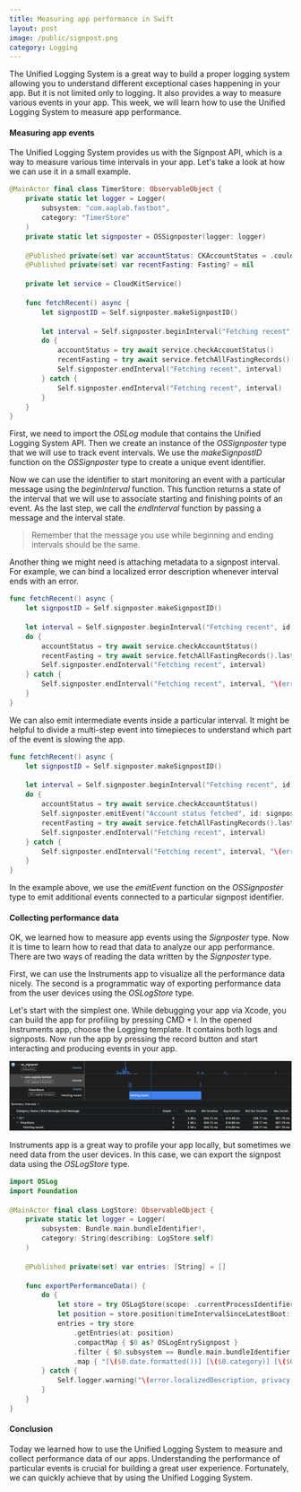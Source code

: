 ```yaml
---
title: Measuring app performance in Swift
layout: post
image: /public/signpost.png
category: Logging
---
```


The Unified Logging System is a great way to build a proper logging system allowing you to understand different exceptional cases happening in your app. But it is not limited only to logging. It also provides a way to measure various events in your app. This week, we will learn how to use the Unified Logging System to measure app performance.

#### Measuring app events
The Unified Logging System provides us with the Signpost API, which is a way to measure various time intervals in your app. Let's take a look at how we can use it in a small example.

```swift
@MainActor final class TimerStore: ObservableObject {
    private static let logger = Logger(
        subsystem: "com.aaplab.fastbot",
        category: "TimerStore"
    )
    private static let signposter = OSSignposter(logger: logger)
    
    @Published private(set) var accountStatus: CKAccountStatus = .couldNotDetermine
    @Published private(set) var recentFasting: Fasting? = nil
    
    private let service = CloudKitService()
    
    func fetchRecent() async {
        let signpostID = Self.signposter.makeSignpostID()

        let interval = Self.signposter.beginInterval("Fetching recent", id: signpostID)
        do {
            accountStatus = try await service.checkAccountStatus()
            recentFasting = try await service.fetchAllFastingRecords().last
            Self.signposter.endInterval("Fetching recent", interval)
        } catch {
            Self.signposter.endInterval("Fetching recent", interval)
        }
    }
}
```

First, we need to import the *OSLog* module that contains the Unified Logging System API. Then we create an instance of the *OSSignposter* type that we will use to track event intervals. We use the *makeSignpostID* function on the *OSSignposter* type to create a unique event identifier.

Now we can use the identifier to start monitoring an event with a particular message using the *beginInterval* function. This function returns a state of the interval that we will use to associate starting and finishing points of an event. As the last step, we call the *endInterval* function by passing a message and the interval state.

> Remember that the message you use while beginning and ending intervals should be the same.

Another thing we might need is attaching metadata to a signpost interval. For example, we can bind a localized error description whenever interval ends with an error.

```swift
func fetchRecent() async {
    let signpostID = Self.signposter.makeSignpostID()

    let interval = Self.signposter.beginInterval("Fetching recent", id: signpostID)
    do {
        accountStatus = try await service.checkAccountStatus()
        recentFasting = try await service.fetchAllFastingRecords().last
        Self.signposter.endInterval("Fetching recent", interval)
    } catch {
        Self.signposter.endInterval("Fetching recent", interval, "\(error.localizedDescription, privacy: .public)")
    }
}
```

We can also emit intermediate events inside a particular interval. It might be helpful to divide a multi-step event into timepieces to understand which part of the event is slowing the app.

```swift
func fetchRecent() async {
    let signpostID = Self.signposter.makeSignpostID()

    let interval = Self.signposter.beginInterval("Fetching recent", id: signpostID)
    do {
        accountStatus = try await service.checkAccountStatus()
        Self.signposter.emitEvent("Account status fetched", id: signpostID)
        recentFasting = try await service.fetchAllFastingRecords().last
        Self.signposter.endInterval("Fetching recent", interval)
    } catch {
        Self.signposter.endInterval("Fetching recent", interval, "\(error.localizedDescription, privacy: .public)")
    }
}
```

In the example above, we use the *emitEvent* function on the *OSSignposter* type to emit additional events connected to a particular signpost identifier.

#### Collecting performance data
OK, we learned how to measure app events using the *Signposter* type. Now it is time to learn how to read that data to analyze our app performance. There are two ways of reading the data written by the *Signposter* type. 

First, we can use the Instruments app to visualize all the performance data nicely. The second is a programmatic way of exporting performance data from the user devices using the *OSLogStore* type.

Let's start with the simplest one. While debugging your app via Xcode, you can build the app for profiling by pressing CMD + I. In the opened Instruments app, choose the Logging template. It contains both logs and signposts. Now run the app by pressing the record button and start interacting and producing events in your app.

![instruments-logging-template](/public/signpost.png)

Instruments app is a great way to profile your app locally, but sometimes we need data from the user devices. In this case, we can export the signpost data using the *OSLogStore* type.

```swift
import OSLog
import Foundation

@MainActor final class LogStore: ObservableObject {
    private static let logger = Logger(
        subsystem: Bundle.main.bundleIdentifier!,
        category: String(describing: LogStore.self)
    )

    @Published private(set) var entries: [String] = []

    func exportPerformanceData() {
        do {
            let store = try OSLogStore(scope: .currentProcessIdentifier)
            let position = store.position(timeIntervalSinceLatestBoot: 1)
            entries = try store
                .getEntries(at: position)
                .compactMap { $0 as? OSLogEntrySignpost }
                .filter { $0.subsystem == Bundle.main.bundleIdentifier! }
                .map { "[\($0.date.formatted())] [\($0.category)] [\($0.signpostType)] \($0.signpostName)" }
        } catch {
            Self.logger.warning("\(error.localizedDescription, privacy: .public)")
        }
    }
}
```

#### Conclusion
Today we learned how to use the Unified Logging System to measure and collect performance data of our apps. Understanding the performance of particular events is crucial for building a great user experience. Fortunately, we can quickly achieve that by using the Unified Logging System.
